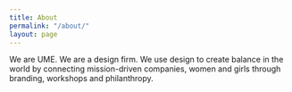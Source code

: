 ```yaml
---
title: About
permalink: "/about/"
layout: page
---
```


We are UME. We are a design firm. We use design to create balance in the world by connecting mission-driven companies, women and girls through branding, workshops and philanthropy.